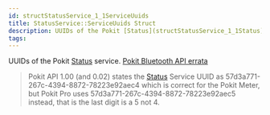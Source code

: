 ```yaml
---
id: structStatusService_1_1ServiceUuids
title: StatusService::ServiceUuids Struct
description: UUIDs of the Pokit [Status](structStatusService_1_1Status) service.
tags:
---
```

UUIDs of the Pokit [Status](structStatusService_1_1Status) service.
[Pokit Bluetooth API errata](pokit_1_pokit000009)

> Pokit API 1.00 (and 0.02) states the [Status](structStatusService_1_1Status) Service UUID as 57d3a771-267c-4394-8872-78223e92aec4 which is correct for the Pokit Meter, but Pokit Pro uses 57d3a771-267c-4394-8872-78223e92aec5 instead, that is the last digit is a 5 not 4.




